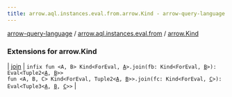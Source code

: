 ```yaml
---
title: arrow.aql.instances.eval.from.arrow.Kind - arrow-query-language
---
```


[arrow-query-language](../../index.html) / [arrow.aql.instances.eval.from](../index.html) / [arrow.Kind](./index.html)

### Extensions for arrow.Kind

| [join](join.html) | `infix fun <A, B> Kind<ForEval, `[`A`](join.html#A)`>.join(fb: Kind<ForEval, `[`B`](join.html#B)`>): Eval<Tuple2<`[`A`](join.html#A)`, `[`B`](join.html#B)`>>`<br>`fun <A, B, C> Kind<ForEval, Tuple2<`[`A`](join.html#A)`, `[`B`](join.html#B)`>>.join(fc: Kind<ForEval, `[`C`](join.html#C)`>): Eval<Tuple3<`[`A`](join.html#A)`, `[`B`](join.html#B)`, `[`C`](join.html#C)`>>` |


